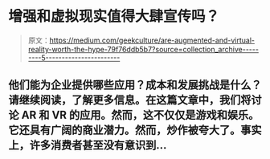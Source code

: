 # 增强和虚拟现实值得大肆宣传吗？

> 原文：<https://medium.com/geekculture/are-augmented-and-virtual-reality-worth-the-hype-79f76ddb5b7?source=collection_archive---------5----------------------->

## 他们能为企业提供哪些应用？成本和发展挑战是什么？请继续阅读，了解更多信息。在这篇文章中，我们将讨论 AR 和 VR 的应用。然而，这不仅仅是游戏和娱乐。它还具有广阔的商业潜力。然而，炒作被夸大了。事实上，许多消费者甚至没有意识到…
